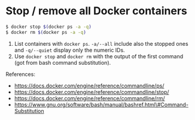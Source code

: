 # Stop / remove all Docker containers

```bash
$ docker stop $(docker ps -a -q)
$ docker rm $(docker ps -a -q)
```

1. List containers with  `docker ps`. `-a/--all` include also the stopped ones and `-q/--quiet` display only the numeric IDs.
2. Use `docker stop` and `docker rm` with the output of the first command \(got from bash command substitution\).

References:

* https://docs.docker.com/engine/reference/commandline/ps/
* https://docs.docker.com/engine/reference/commandline/stop/
* https://docs.docker.com/engine/reference/commandline/rm/
* https://www.gnu.org/software/bash/manual/bashref.html\#Command-Substitution



